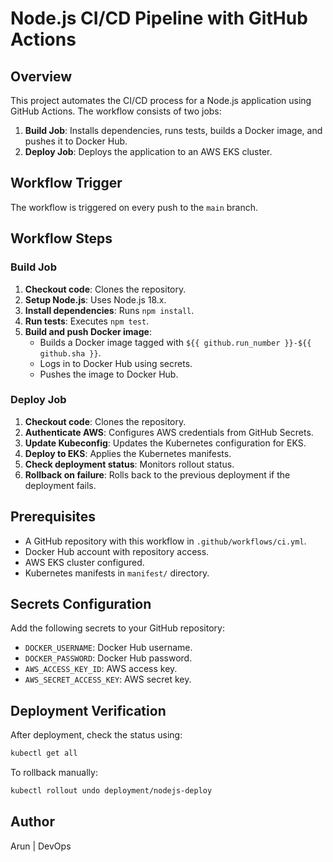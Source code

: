 # Node.js CI/CD Pipeline with GitHub Actions

## Overview

This project automates the CI/CD process for a Node.js application using GitHub Actions. The workflow consists of two jobs:

1. **Build Job**: Installs dependencies, runs tests, builds a Docker image, and pushes it to Docker Hub.
2. **Deploy Job**: Deploys the application to an AWS EKS cluster.

## Workflow Trigger

The workflow is triggered on every push to the `main` branch.

## Workflow Steps

### Build Job

1. **Checkout code**: Clones the repository.
2. **Setup Node.js**: Uses Node.js 18.x.
3. **Install dependencies**: Runs `npm install`.
4. **Run tests**: Executes `npm test`.
5. **Build and push Docker image**:
   - Builds a Docker image tagged with `${{ github.run_number }}-${{ github.sha }}`.
   - Logs in to Docker Hub using secrets.
   - Pushes the image to Docker Hub.

### Deploy Job

1. **Checkout code**: Clones the repository.
2. **Authenticate AWS**: Configures AWS credentials from GitHub Secrets.
3. **Update Kubeconfig**: Updates the Kubernetes configuration for EKS.
4. **Deploy to EKS**: Applies the Kubernetes manifests.
5. **Check deployment status**: Monitors rollout status.
6. **Rollback on failure**: Rolls back to the previous deployment if the deployment fails.

## Prerequisites

- A GitHub repository with this workflow in `.github/workflows/ci.yml`.
- Docker Hub account with repository access.
- AWS EKS cluster configured.
- Kubernetes manifests in `manifest/` directory.

## Secrets Configuration

Add the following secrets to your GitHub repository:

- `DOCKER_USERNAME`: Docker Hub username.
- `DOCKER_PASSWORD`: Docker Hub password.
- `AWS_ACCESS_KEY_ID`: AWS access key.
- `AWS_SECRET_ACCESS_KEY`: AWS secret key.

## Deployment Verification

After deployment, check the status using:

```sh
kubectl get all
```

To rollback manually:

```sh
kubectl rollout undo deployment/nodejs-deploy
```

## Author

Arun | DevOps

